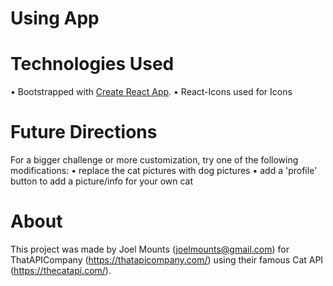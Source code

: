 # Using App

# Technologies Used
• Bootstrapped with [Create React App](https://github.com/facebook/create-react-app).
• React-Icons used for Icons

# Future Directions
For a bigger challenge or more customization, try one of the following modifications:
• replace the cat pictures with dog pictures
• add a 'profile' button to add a picture/info for your own cat

# About
This project was made by Joel Mounts (joelmounts@gmail.com) for ThatAPICompany (https://thatapicompany.com/) using their 
famous Cat API (https://thecatapi.com/). 